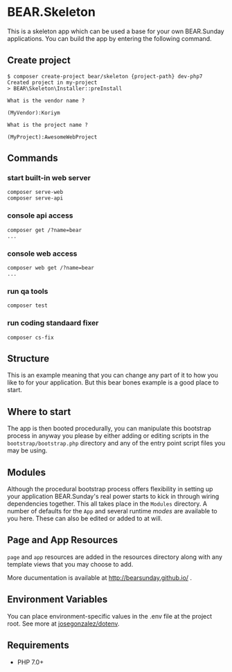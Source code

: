 # BEAR.Skeleton

This is a skeleton app which can be used a base for your own BEAR.Sunday applications. You can build the app by entering the following command.

##  Create project

    $ composer create-project bear/skeleton {project-path} dev-php7
    Created project in my-project
    > BEAR\Skeleton\Installer::preInstall

    What is the vendor name ?

    (MyVendor):Koriym

    What is the project name ?

    (MyProject):AwesomeWebProject

##  Commands

###  start built-in web server
    composer serve-web
    composer serve-api

### console api access
    composer get /?name=bear
    ...

### console web access
    composer web get /?name=bear
    ...

### run qa tools
    composer test


### run coding standaard fixer
    composer cs-fix


## Structure

This is an example meaning that you can change any part of it to how you like to for your application. But this bear bones example is a good place to start.

## Where to start

The app is then booted procedurally, you can manipulate this bootstrap process in anyway you please by either adding or editing scripts in the `bootstrap/bootstrap.php` directory and any of the entry point script files you may be using.

## Modules

Although the procedural bootstrap process offers flexibility in setting up your application BEAR.Sunday's real power starts to kick in through wiring dependencies together. This all takes place in the `Modules` directory. A number of defaults for the `App` and several runtime *modes* are available to you here. These can also be edited or added to at will.

## Page and App Resources

`page` and `app` resources are added in the resources directory along with any template views that you may choose to add.

More ducumentation is available at http://bearsunday.github.io/ .

## Environment Variables

You can place environment-specific values in the .env file at the project root.
See more at [josegonzalez/dotenv](https://github.com/josegonzalez/php-dotenv#static-environment-definition).

## Requirements

 * PHP 7.0+
